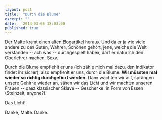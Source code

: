```yaml
---
layout: post
title:  "Durch die Blume"
excerpt: ""
date:   2014-03-05 18:03:00
published: true
---
```


Der Malte kramt einen [alten Blogartikel](http://www.malte-welding.com/2011/07/26/liebe-schlechtmenschen/) heraus. Und da er ja wie viele andere zu den Guten, Wahren, Schönen gehört, jene, welche die Welt verstanden -- ach was -- durchgespielt haben, darf er natürlich den Oberlehrer machen. Sexy.

Durch die Blume empfiehlt er uns (ich zähle mich mal dazu, den Indikator findet ihr sicher), also empfiehlt er uns, durch die Blume: **Wir müssten mal wieder so richtig durchgefickt werden.** Dann wachten wir auf, sprängen unsere Gehirne wieder an, sähen wir das Licht und wir machten unseren Frauen -- ganz klassischer Sklave -- Geschenke, in Form von Essen (Steinzeit, anyone?).

Das Licht!

Danke, Malte. Danke.